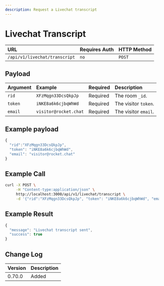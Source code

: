 ```yaml
---
description: Request a Livechat transcript
---
```


# Livechat Transcript

| URL | Requires Auth | HTTP Method |
| :--- | :--- | :--- |
| `/api/v1/livechat/transcript` | `no` | `POST` |

## Payload

| Argument | Example | Required | Description |
| :--- | :--- | :--- | :--- |
| `rid` | `XFzMqgn33DcsQkpJp` | Required | The room `_id`. |
| `token` | `iNKE8a6k6cjbqWhWd` | Required | The visitor `token`. |
| `email` | `visitor@rocket.chat` | Required | The visitor `email`. |

## Example payload

```javascript
{
  "rid":"XFzMqgn33DcsQkpJp",
  "token": "iNKE8a6k6cjbqWhWd",
  "email": "visitor@rocket.chat"
}
```

## Example Call

```bash
curl -X POST \
     -H "Content-type:application/json" \
     http://localhost:3000/api/v1/livechat/transcript \
     -d '{"rid":"XFzMqgn33DcsQkpJp", "token": "iNKE8a6k6cjbqWhWd", "email": "visitor@rocket.chat"}'
```

## Example Result

```javascript
{
  "message": "Livechat transcript sent",
  "success": true
}
```

## Change Log

| Version | Description |
| :--- | :--- |
| 0.70.0 | Added |

